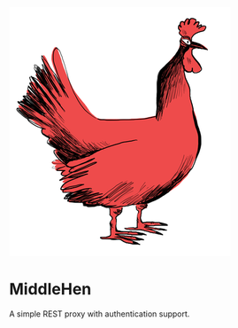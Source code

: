 ![MiddleHen Mascot](https://raw.githubusercontent.com/informeren/middlehen/develop/assets/middlehen-400.png)

MiddleHen
=========

A simple REST proxy with authentication support.
